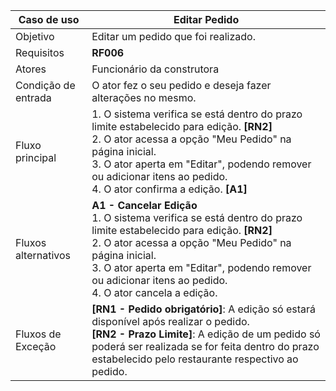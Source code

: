 | Caso de uso         | Editar Pedido                                                                                                                                                                                                                                                                                                                                                                                                                                                                                                                                                                                                                                                                 |
| ------------------- | ------------------------------------------------------------------------------------------------------------------------------------------------------------------------------------------------------------------------------------------------------------------------------------------------------------------------------------------------------------------------------------------------------------------------------------------------------------------------------------------------------------------------------------------------------------------------------------------------------------------------------------------------------------------------------------------- |
| Objetivo            | Editar um pedido que foi realizado.                                                                                                                                                                                                                                                                                                                                                                                                                                                                                                                                                                                                                       |
| Requisitos          | **RF006**                                                                                                                                                                                                                                                                                                                                                                                                                                                                                                                                                                                                                                                                                   |
| Atores              | Funcionário da construtora                                                                                                                                                                                                                                                                                                                                                                                                                                                                                                                                                                                                                                      |
| Condição de entrada | O ator fez o seu pedido e deseja fazer alterações no mesmo.                                                                                                                                                                                                                                                                                                                                                                                                                                                                                                                                |
| Fluxo principal     | 1. O sistema verifica se está dentro do prazo limite estabelecido para edição. **[RN2]**<br>2. O ator acessa a opção "Meu Pedido" na página inicial.<br>3. O ator aperta em "Editar", podendo remover ou adicionar itens ao pedido.<br>4. O ator confirma a edição. **[A1]**<br>                                                                                                                                                                                                                                                                                     |
| Fluxos alternativos | **A1 - Cancelar Edição** <br> 1. O sistema verifica se está dentro do prazo limite estabelecido para edição. **[RN2]** <br> 2. O ator acessa a opção "Meu Pedido" na página inicial.<br>3. O ator aperta em "Editar", podendo remover ou adicionar itens ao pedido.<br>4. O ator cancela a edição.<br>
| Fluxos de Exceção   | **[RN1 - Pedido obrigatório]**: A edição só estará disponível após realizar o pedido. <br> **[RN2 - Prazo Limite]**: A edição de um pedido só poderá ser realizada se for feita dentro do prazo estabelecido pelo restaurante respectivo ao pedido.|
